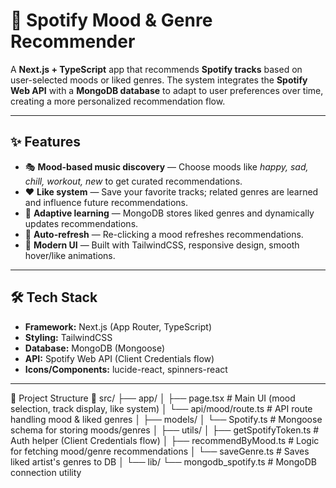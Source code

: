 # 🎵 Spotify Mood & Genre Recommender  

A **Next.js + TypeScript** app that recommends **Spotify tracks** based on user-selected moods or liked genres. The system integrates the **Spotify Web API** with a **MongoDB database** to adapt to user preferences over time, creating a more personalized recommendation flow.  

---

## ✨ Features  

- 🎭 **Mood-based music discovery** — Choose moods like *happy, sad, chill, workout, new* to get curated recommendations.  
- ❤️ **Like system** — Save your favorite tracks; related genres are learned and influence future recommendations.  
- 🧠 **Adaptive learning** — MongoDB stores liked genres and dynamically updates recommendations.  
- 🔄 **Auto-refresh** — Re-clicking a mood refreshes recommendations.  
- 🎨 **Modern UI** — Built with TailwindCSS, responsive design, smooth hover/like animations.  

---

## 🛠️ Tech Stack  

- **Framework:** Next.js (App Router, TypeScript)  
- **Styling:** TailwindCSS  
- **Database:** MongoDB (Mongoose)  
- **API:** Spotify Web API (Client Credentials flow)  
- **Icons/Components:** lucide-react, spinners-react  

---
📂 Project Structure
📁 src/
 ├── app/
 │   ├── page.tsx           # Main UI (mood selection, track display, like system)
 │   └── api/mood/route.ts  # API route handling mood & liked genres
 │
 ├── models/
 │   └── Spotify.ts         # Mongoose schema for storing moods/genres
 │
 ├── utils/
 │   ├── getSpotifyToken.ts # Auth helper (Client Credentials flow)
 │   ├── recommendByMood.ts # Logic for fetching mood/genre recommendations
 │   └── saveGenre.ts       # Saves liked artist's genres to DB
 │
 └── lib/
     └── mongodb_spotify.ts # MongoDB connection utility

